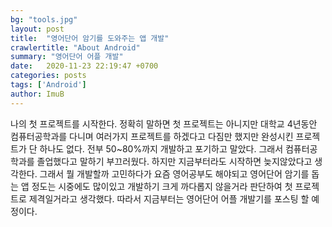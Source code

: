 ```yaml
---
bg: "tools.jpg"
layout: post
title:  "영어단어 암기를 도와주는 앱 개발"
crawlertitle: "About Android"
summary: "영어단어 어플 개발"
date:   2020-11-23 22:19:47 +0700
categories: posts
tags: ['Android']
author: ImuB
---
```

나의 첫 프로젝트를 시작한다. 정확히 말하면 첫 프로젝트는 아니지만 대학교 4년동안 컴퓨터공학과를 다니며 여러가지 프로젝트를 하겠다고 다짐만 했지만 완성시킨 프로젝트가 단 하나도 없다. 전부 50~80%까지 개발하고 포기하고 말았다. 그래서 컴퓨터공학과를 졸업했다고 말하기 부끄러웠다. 
하지만 지금부터라도 시작하면 늦지않았다고 생각한다. 그래서 뭘 개발할까 고민하다가 요즘 영어공부도 해야되고 영어단어 암기를 돕는 앱 정도는 시중에도 많이있고 개발하기 크게 까다롭지 않을거라 판단하여 첫 프로젝트로 제격일거라고 생각했다. 따라서 지금부터는 영어단어 어플 개발기를 포스팅 할 예정이다.
